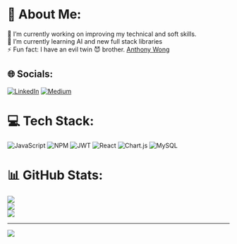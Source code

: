 # 💫 About Me:
🔭 I’m currently working on improving my technical and soft skills.<br>🌱 I’m currently learning AI and new full stack libraries<br>⚡ Fun fact: I have an evil twin 😈 brother. [Anthony Wong](https://github.com/anthonywong555)


## 🌐 Socials:
[![LinkedIn](https://img.shields.io/badge/LinkedIn-%230077B5.svg?logo=linkedin&logoColor=white)](https://linkedin.com/in/https://www.linkedin.com/in/wilsonwong13) [![Medium](https://img.shields.io/badge/Medium-12100E?logo=medium&logoColor=white)](https://medium.com/@https://medium.com/@wilsonwong13) 

# 💻 Tech Stack:
![JavaScript](https://img.shields.io/badge/javascript-%23323330.svg?style=for-the-badge&logo=javascript&logoColor=%23F7DF1E) ![NPM](https://img.shields.io/badge/NPM-%23000000.svg?style=for-the-badge&logo=npm&logoColor=white) ![JWT](https://img.shields.io/badge/JWT-black?style=for-the-badge&logo=JSON%20web%20tokens) ![React](https://img.shields.io/badge/react-%2320232a.svg?style=for-the-badge&logo=react&logoColor=%2361DAFB) ![Chart.js](https://img.shields.io/badge/chart.js-F5788D.svg?style=for-the-badge&logo=chart.js&logoColor=white) ![MySQL](https://img.shields.io/badge/mysql-%2300f.svg?style=for-the-badge&logo=mysql&logoColor=white)
# 📊 GitHub Stats:
![](https://github-readme-stats.vercel.app/api?username=wilsonwong13&theme=default&hide_border=false&include_all_commits=true&count_private=false)<br/>
![](https://github-readme-streak-stats.herokuapp.com/?user=wilsonwong13&theme=default&hide_border=false)<br/>
![](https://github-readme-stats.vercel.app/api/top-langs/?username=wilsonwong13&theme=default&hide_border=false&include_all_commits=true&count_private=false&layout=compact)

---
[![](https://visitcount.itsvg.in/api?id=wilsonwong13&icon=0&color=0)](https://visitcount.itsvg.in)
